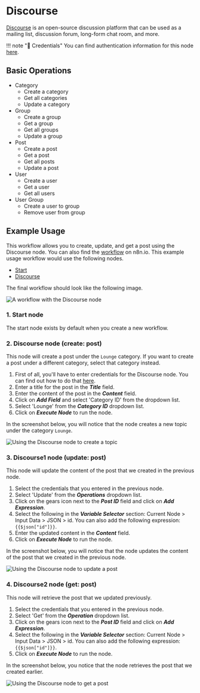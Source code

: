 # Discourse

[Discourse](https://www.discourse.org/) is an open-source discussion platform that can be used as a mailing list, discussion forum, long-form chat room, and more.

!!! note "🔑 Credentials"
    You can find authentication information for this node [here](/integrations/credentials/discourse/).



## Basic Operations

* Category
    * Create a category
    * Get all categories
    * Update a category
* Group
    * Create a group
    * Get a group
    * Get all groups
    * Update a group
* Post
    * Create a post
    * Get a post
    * Get all posts
    * Update a post
* User
    * Create a user
    * Get a user
    * Get all users
* User Group
    * Create a user to group
    * Remove user from group

## Example Usage

This workflow allows you to create, update, and get a post using the Discourse node. You can also find the [workflow](https://n8n.io/workflows/930) on n8n.io. This example usage workflow would use the following nodes.
- [Start](/integrations/core-nodes/n8n-nodes-base.start/)
- [Discourse]()

The final workflow should look like the following image.

![A workflow with the Discourse node](/_images/integrations/nodes/discourse/workflow.png)

### 1. Start node

The start node exists by default when you create a new workflow.

### 2. Discourse node (create: post)

This node will create a post under the `Lounge` category. If you want to create a post under a different category, select that category instead.

1. First of all, you'll have to enter credentials for the Discourse node. You can find out how to do that [here](/integrations/credentials/discourse/).
2. Enter a title for the post in the ***Title*** field.
3. Enter the content of the post in the ***Content*** field.
4. Click on ***Add Field*** and select 'Category ID' from the dropdown list.
5. Select 'Lounge' from the ***Category ID*** dropdown list.
6. Click on ***Execute Node*** to run the node.

In the screenshot below, you will notice that the node creates a new topic under the category `Lounge`.

![Using the Discourse node to create a topic](/_images/integrations/nodes/discourse/discourse_node.png)

### 3. Discourse1 node (update: post)

This node will update the content of the post that we created in the previous node.

1. Select the credentials that you entered in the previous node.
2. Select 'Update' from the ***Operations*** dropdown list.
3. Click on the gears icon next to the ***Post ID*** field and click on ***Add Expression***.
4. Select the following in the ***Variable Selector*** section: Current Node > Input Data > JSON > id. You can also add the following expression: `{{$json["id"]}}`.
5. Enter the updated content in the ***Content*** field.
6. Click on ***Execute Node*** to run the node.

In the screenshot below, you will notice that the node updates the content of the post that we created in the previous node.

![Using the Discourse node to update a post](/_images/integrations/nodes/discourse/discourse1_node.png)

### 4. Discourse2 node (get: post)

This node will retrieve the post that we updated previously.

1. Select the credentials that you entered in the previous node.
2. Select 'Get' from the ***Operation*** dropdown list.
3. Click on the gears icon next to the ***Post ID*** field and click on ***Add Expression***.
4. Select the following in the ***Variable Selector*** section: Current Node > Input Data > JSON > id. You can also add the following expression: `{{$json["id"]}}`.
5. Click on ***Execute Node*** to run the node.

In the screenshot below, you notice that the node retrieves the post that we created earlier.

![Using the Discourse node to get a post](/_images/integrations/nodes/discourse/discourse2_node.png)
